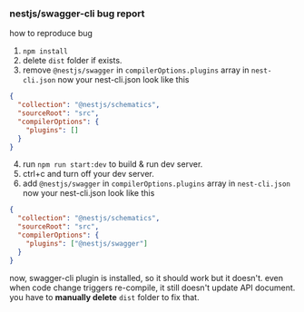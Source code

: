 ### nestjs/swagger-cli bug report

how to reproduce bug

1. `npm install`
2. delete `dist` folder if exists.
3. remove `@nestjs/swagger` in `compilerOptions.plugins` array in `nest-cli.json`
now your nest-cli.json look like this
```json
{
  "collection": "@nestjs/schematics",
  "sourceRoot": "src",
  "compilerOptions": {
    "plugins": []
  }
}
```
4. run `npm run start:dev` to build & run dev server.
5. ctrl+c and turn off your dev server.
6. add `@nestjs/swagger` in `compilerOptions.plugins` array in `nest-cli.json`
now your nest-cli.json look like this
```json
{
  "collection": "@nestjs/schematics",
  "sourceRoot": "src",
  "compilerOptions": {
    "plugins": ["@nestjs/swagger"]
  }
}
```

now, swagger-cli plugin is installed, so it should work but it doesn't.
even when code change triggers re-compile, it still doesn't update API document.
you have to **manually delete** `dist` folder to fix that.